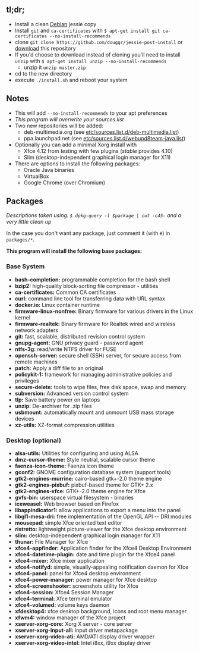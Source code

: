 ## tl;dr;
  - Install a clean [Debian](https://debian.org) jessie copy
  - Install `git` and `ca-certificates` with
    `$ apt-get install git ca-certificates --no-install-recommends`
  - clone `git clone https://github.com/douggr/jessie-post-install` or
    [download](https://github.com/douggr/jessie-post-install/archive/master.zip)
    this repository
  - If you'd choose to download instead of cloning you'll need to install
    `unzip` with `$ apt-get install unzip --no-install-recommends`
    - unzip it `unzip master.zip`
  - cd to the new directory
  - execute `./install.sh` and reboot your system

## Notes
  - This will add `--no-install-recommends` to your apt preferences
  - *This program will overwrite your sources.list*
  - Two new repositories will be added:
    - deb-multimedia.org
     (see [etc/sources.list.d/deb-multimedia.list](http://git.io/vmvUt))
    - ppa.launchpad.net
     (see [etc/sources.list.d/webupd8team-java.list](http://git.io/vmvUs))
  - Optionally you can add a minimal Xorg install with
    - Xfce 4.12 from *testing* with few plugins (*stable* provides 4.10)
    - Slim (desktop-independent graphical login manager for X11)
  - There are options to install the following packages:
    - Oracle Java binaries
    - VirtualBox
    - Google Chrome (over Chromium)

## Packages
*Descriptions taken using: `$ dpkg-query -l $package | cut -c45-` and a
very little clean up*

In the case you don't want any package, just comment it (with `#`) in
`packages/*`.

**This program will install the following base packages:**

### Base System
 - **bash-completion:** programmable completion for the bash shell
 - **bzip2:** high-quality block-sorting file compressor - utilities
 - **ca-certificates:** Common CA certificates
 - **curl:** command line tool for transferring data with URL syntax
 - **docker.io:** Linux container runtime
 - **firmware-linux-nonfree:** Binary firmware for various drivers in the Linux kernel
 - **firmware-realtek:** Binary firmware for Realtek wired and wireless network adapters
 - **git:** fast, scalable, distributed revision control system
 - **gnupg-agent:** GNU privacy guard - password agent
 - **ntfs-3g:** read/write NTFS driver for FUSE
 - **openssh-server:** secure shell (SSH) server, for secure access from remote machines
 - **patch:** Apply a diff file to an original
 - **policykit-1:** framework for managing administrative policies and privileges
 - **secure-delete:** tools to wipe files, free disk space, swap and memory
 - **subversion:** Advanced version control system
 - **tlp:** Save battery power on laptops
 - **unzip:** De-archiver for .zip files
 - **usbmount:** automatically mount and unmount USB mass storage devices
 - **xz-utils:** XZ-format compression utilities

### Desktop (optional)
 - **alsa-utils:** Utilities for configuring and using ALSA
 - **dmz-cursor-theme:** Style neutral, scalable cursor theme
 - **faenza-icon-theme:** Faenza icon theme
 - **gconf2:** GNOME configuration database system (support tools)
 - **gtk2-engines-murrine:** cairo-based gtk+-2.0 theme engine
 - **gtk2-engines-pixbuf:** pixbuf-based theme for GTK+ 2.x
 - **gtk2-engines-xfce:** GTK+-2.0 theme engine for Xfce
 - **gvfs-bin:** userspace virtual filesystem - binaries
 - **iceweasel:** Web browser based on Firefox
 - **libappindicator1:** allow applications to export a menu into the panel
 - **libgl1-mesa-dri:** free implementation of the OpenGL API -- DRI modules
 - **mousepad:** simple Xfce oriented text editor
 - **ristretto:** lightweight picture-viewer for the Xfce desktop environment
 - **slim:** desktop-independent graphical login manager for X11
 - **thunar:** File Manager for Xfce
 - **xfce4-appfinder:** Application finder for the Xfce4 Desktop Environment
 - **xfce4-datetime-plugin:** date and time plugin for the Xfce4 panel
 - **xfce4-mixer:** Xfce mixer application
 - **xfce4-notifyd:** simple, visually-appealing notification daemon for Xfce
 - **xfce4-panel:** panel for Xfce4 desktop environment
 - **xfce4-power-manager:** power manager for Xfce desktop
 - **xfce4-screenshooter:** screenshots utility for Xfce
 - **xfce4-session:** Xfce4 Session Manager
 - **xfce4-terminal:** Xfce terminal emulator
 - **xfce4-volumed:** volume keys daemon
 - **xfdesktop4:** xfce desktop background, icons and root menu manager
 - **xfwm4:** window manager of the Xfce project
 - **xserver-xorg-core:**   Xorg X server - core server
 - **xserver-xorg-input-all:** input driver metapackage
 - **xserver-xorg-video-ati:** AMD/ATI display driver wrapper
 - **xserver-xorg-video-intel:** Intel i8xx, i9xx display driver
